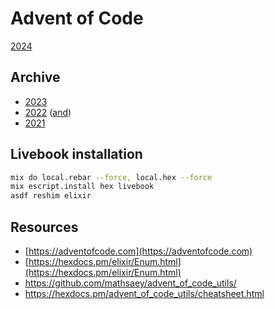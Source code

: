 # Advent of Code

[2024](lib/2024)

## Archive

- [2023](lib/2023)
- [2022](lib/2022) ([and](/2022))
- [2021](/2021)

## Livebook installation

```bash
mix do local.rebar --force, local.hex --force
mix escript.install hex livebook
asdf reshim elixir
```

## Resources

- [https://adventofcode.com](https://adventofcode.com)
- [https://hexdocs.pm/elixir/Enum.html](https://hexdocs.pm/elixir/Enum.html)
- <https://github.com/mathsaey/advent_of_code_utils/>
- <https://hexdocs.pm/advent_of_code_utils/cheatsheet.html>

